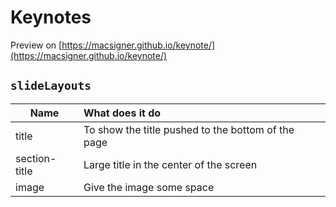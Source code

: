 Keynotes
========

Preview on [https://macsigner.github.io/keynote/](https://macsigner.github.io/keynote/)
## `slideLayouts`

| Name          | What does it do                                    |
|---------------|:---------------------------------------------------|
| title         | To show the title pushed to the bottom of the page |
| section-title | Large title in the center of the screen            |
| image         | Give the image some space                          |

